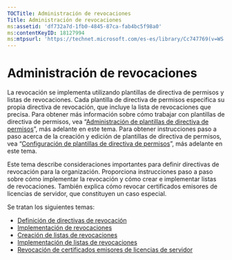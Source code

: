 ```yaml
---
TOCTitle: Administración de revocaciones
Title: Administración de revocaciones
ms:assetid: 'df732a7d-1fb0-4845-87ca-fab4bc5f98a0'
ms:contentKeyID: 18127994
ms:mtpsurl: 'https://technet.microsoft.com/es-es/library/Cc747769(v=WS.10)'
---
```


Administración de revocaciones
==============================

La revocación se implementa utilizando plantillas de directiva de permisos y listas de revocaciones. Cada plantilla de directiva de permisos especifica su propia directiva de revocación, que incluye la lista de revocaciones que precisa. Para obtener más información sobre cómo trabajar con plantillas de directiva de permisos, vea “[Administración de plantillas de directiva de permisos](https://technet.microsoft.com/718286dc-3399-4556-96c9-ec3a33d31877)”, más adelante en este tema. Para obtener instrucciones paso a paso acerca de la creación y edición de plantillas de directiva de permisos, vea “[Configuración de plantillas de directiva de permisos](https://technet.microsoft.com/31887a83-60c3-41b3-b636-69ff2dda3c88)”, más adelante en este tema.

Este tema describe consideraciones importantes para definir directivas de revocación para la organización. Proporciona instrucciones paso a paso sobre cómo implementar la revocación y cómo crear e implementar listas de revocaciones. También explica cómo revocar certificados emisores de licencias de servidor, que constituyen un caso especial.

Se tratan los siguientes temas:

-   [Definición de directivas de revocación](https://technet.microsoft.com/e2fffe9f-def7-439b-a8aa-43f8a065813d)
-   [Implementación de revocaciones](https://technet.microsoft.com/4735f060-7197-4ae2-830a-f91bcc4de30a)
-   [Creación de listas de revocaciones](https://technet.microsoft.com/1ef75199-3344-4225-84de-a863a777696a)
-   [Implementación de listas de revocaciones](https://technet.microsoft.com/e331338b-66d4-45e4-8d3f-acccf2302ac4)
-   [Revocación de certificados emisores de licencias de servidor](https://technet.microsoft.com/8020861d-d196-4431-8282-044675ef5616)
